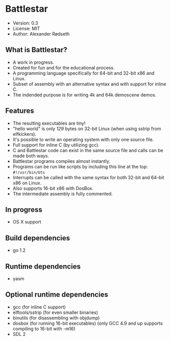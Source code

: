Battlestar
==========

* Version: 0.3
* License: MIT
* Author: Alexander Rødseth

What is Battlestar?
-------------------

* A work in progress.
* Created for fun and for the educational process.
* A programming language specifically for 64-bit and 32-bit x86 and Linux.
* Subset of assembly with an alternative syntax and with support for inline C.
* The indended purpose is for writing 4k and 64k demoscene demos.

Features
--------

* The resulting executables are tiny!
* "hello world" is only *129* bytes on 32-bit Linux (when using sstrip from elfkickers).
* It's possible to write an operating system with only one source file.
* Full support for inline C (by utilizing gcc).
* C and Battlestar code can exist in the same source file and calls can be made both ways.
* Battlestar programs compiles almost instantly.
* Programs can be run like scripts by including this line at the top: ```#!/usr/bin/bts```
* Interrupts can be called with the same syntax for both 32-bit and 64-bit x86 on Linux.
* Also supports 16-bit x86 with DosBox.
* The intermediate assembly is fully commented.

In progress
-----------
* OS X support

Build dependencies
------------------
* go 1.2

Runtime dependencies
--------------------
* yasm

Optional runtime dependencies
-----------------------------
* gcc (for inline C support)
* elftools/sstrip (for even smaller binaries)
* binutils (for disassembling with objdump)
* dosbox (for running 16-bit executables) (only GCC 4.9 and up supports compiling to 16-bit with -m16)
* SDL 2
